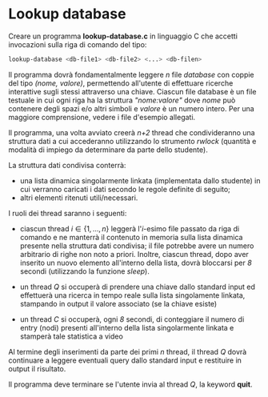 # Lookup database
Creare un programma **lookup-database.c** in linguaggio C che accetti invocazioni sulla riga di comando del tipo:
```bash
lookup-database <db-file1> <db-file2> <...> <db-filen>
```

Il programma dovrà fondamentalmente leggere *n* file *database* con coppie del tipo *(nome, valore)*, permettendo all'utente di effettuare ricerche interattive sugli stessi attraverso una chiave.
Ciascun file database è un file testuale in cui ogni riga ha la struttura *"nome:valore"* dove *nome* può contenere degli spazi e/o altri simboli e *valore* è un numero intero. Per una maggiore comprensione, vedere i file d'esempio allegati.

Il programma, una volta avviato creerà *n+2* thread che condivideranno una struttura dati a cui accederanno utilizzando lo strumento *rwlock* (quantità e modalità di impiego da determinare da parte dello studente).

La struttura dati condivisa conterrà:
- una lista dinamica singolarmente linkata (implementata dallo studente) in cui verranno caricati i dati secondo le regole definite di seguito;
- altri elementi ritenuti utili/necessari.

I ruoli dei thread saranno i seguenti:
- ciascun thread $i \in \{1,\dots, n\}$ leggerà l'*i*-esimo file passato da riga di comando e ne manterrà il contenuto in memoria sulla lista dinamica presente nella struttura dati condivisa; il file potrebbe avere un numero arbitrario di righe non noto a priori. Inoltre, ciascun thread, dopo aver inserito un nuovo elemento all'interno della lista, dovrà bloccarsi per *8* secondi (utilizzando la funzione *sleep*).

- un thread *Q* si occuperà di prendere una chiave dallo standard input ed effettuerà una ricerca in tempo reale sulla lista singolamente linkata, stampando in output il valore associato (se la chiave esiste)

- un thread *C* si occuperà, ogni *8* secondi, di conteggiare il numero di entry (nodi) presenti all'interno della lista singolarmente linkata e stamperà tale statistica a video

Al termine degli inserimenti da parte dei primi *n* thread, il thread *Q* dovrà continuare a leggere eventuali query dallo standard input e restituire in output il risultato.

Il programma deve terminare se l'utente invia al thread *Q*, la keyword **quit**.
